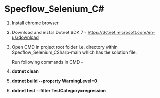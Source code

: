 # Specflow_Selenium_C#

1) Install chrome browser
2) Download and install Dotnet SDK 7 - https://dotnet.microsoft.com/en-us/download
3) Open CMD in project root folder i.e. directory within Specflow_Selenium_CSharp-main which has the solution file.
   
   Run following commands in CMD -
   
5) **dotnet clean**
6) **dotnet build --property WarningLevel=0**
7) **dotnet test --filter TestCategory=regression**
